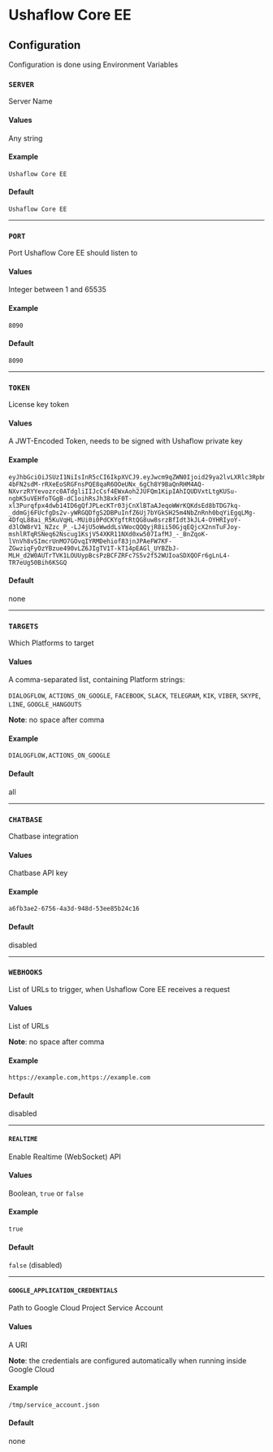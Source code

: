 # Ushaflow Core EE

## Configuration

Configuration is done using Environment Variables

### `SERVER`

Server Name

#### Values

Any string

#### Example

`Ushaflow Core EE`

#### Default

`Ushaflow Core EE`

---

### `PORT`

Port Ushaflow Core EE should listen to

#### Values

Integer between 1 and 65535

#### Example

`8090`

#### Default

`8090`

---

### `TOKEN`

License key token

#### Values

A JWT-Encoded Token, needs to be signed with Ushaflow private key

#### Example

```
eyJhbGciOiJSUzI1NiIsInR5cCI6IkpXVCJ9.eyJwcm9qZWN0Ijoid29ya2lvLXRlc3RpbmcifQ.efeUChTNCJ3EVzjMfN5y3fNWL2p5_L3zcTkwNQ3DxPSSeXB-4bFN2sdM-rRXeEoSRGFnsPQE8qaR6OOeUNx_6gCh8Y9BaQnRHM4AQ-NXvrzRYYevozrc0ATdgliIIJcCsf4EWxAoh2JUFQm1KipIAhIQUDVxtLtgKUSu-ngbK5uVEHfoTGgB-dC1oihRsJh38xkF0T-xl3Purqfpx4dwb14ID6gQfJPLecKTr03jCnXlBTaAJeqoWWrKQKdsEd8bTDG7kq-_ddmGj6FUcfgDs2v-yWRGQDfgS2DBPuInfZ6Uj7bYGkSH25m4NbZnRnh0bqYiEgqLMg-4DfqL88ai_R5KuVqHL-MUi0i0PdCKYgftRtQG8uw8srzBfIdt3kJL4-OYHRIyoY-d3lOW8rV1_NZzc_P_-LJ4jU5oWwddLsVWocQQQyjR8ii50GjqEQjcX2nnTuFJoy-mshlRTqRSNeq62Nscug1KsjV54XKR11NXd0xw507IafMJ_-_BnZqoK-lVnVh8vSImcrUnMO7GOvqIYRMDehiof83jnJPAeFW7KF-ZGwziqFyOzYBzue490vLZ6JIgTV1T-kT14pEAGl_UYBZbJ-MLH_d2W0AUTrTVK1LOUUypBcsPzBCFZRFc7S5v2f52WUIoaSDXQOFr6gLnL4-TR7eUg50Bih6KSGQ
```

#### Default

none

---

### `TARGETS`

Which Platforms to target

#### Values

A comma-separated list, containing Platform strings:

`DIALOGFLOW`, `ACTIONS_ON_GOOGLE`, `FACEBOOK`, `SLACK`, `TELEGRAM`, `KIK`, `VIBER`, `SKYPE`, `LINE`, `GOOGLE_HANGOUTS`

**Note**: no space after comma

#### Example

`DIALOGFLOW,ACTIONS_ON_GOOGLE`

#### Default

all

---

### `CHATBASE`

Chatbase integration

#### Values

Chatbase API key

#### Example

```
a6fb3ae2-6756-4a3d-948d-53ee85b24c16
```

#### Default

disabled

---

### `WEBHOOKS`

List of URLs to trigger, when Ushaflow Core EE receives a request

#### Values

List of URLs

**Note**: no space after comma

#### Example

`https://example.com,https://example.com`

#### Default

disabled

---

#### `REALTIME`

Enable Realtime (WebSocket) API

#### Values

Boolean, `true` or `false`

#### Example

`true`

#### Default

`false` (disabled)

---

#### `GOOGLE_APPLICATION_CREDENTIALS`

Path to Google Cloud Project Service Account

#### Values

A URI

**Note**: the credentials are configured automatically when running inside Google Cloud

#### Example

`/tmp/service_account.json`

#### Default

none
